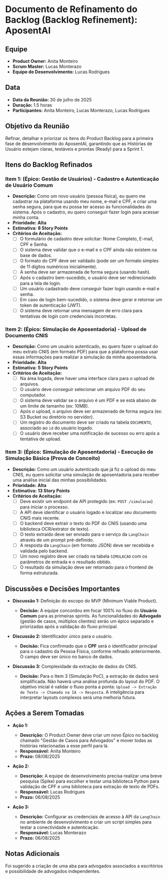 # Documento de Refinamento do Backlog (Backlog Refinement): AposentAI

## Equipe

* **Product Owner:** Anita Monteiro
* **Scrum Master:** Lucas Monterazo
* **Equipe de Desenvolvimento:** Lucas Rodrigues 

## Data

* **Data da Reunião:** 30 de julho de 2025
* **Duração:** 1.5 horas
* **Participantes:** Anita Monteiro, Lucas Monterazo, Lucas Rodrigues

## Objetivo da Reunião

Refinar, detalhar e priorizar os itens do Product Backlog para a primeira fase de desenvolvimento do AposentAI, garantindo que as Histórias de Usuário estejam claras, testáveis e prontas (Ready) para a Sprint 1.

## Itens do Backlog Refinados

### Item 1: (Épico: Gestão de Usuários) - Cadastro e Autenticação de Usuário Comum

* **Descrição:** Como um novo usuário (pessoa física), eu quero me cadastrar na plataforma usando meu nome, e-mail e CPF, e criar uma senha segura, para que eu possa ter acesso às funcionalidades do sistema. Após o cadastro, eu quero conseguir fazer login para acessar minha conta.
* **Prioridade:** **Alta**
* **Estimativa:** **8 Story Points**
* **Critérios de Aceitação:**
    * [ ] O formulário de cadastro deve solicitar: Nome Completo, E-mail, CPF e Senha.
    * [ ] O sistema deve validar que o e-mail e o CPF ainda não existem na base de dados.
    * [ ] O formato do CPF deve ser validado (pode ser um formato simples de 11 dígitos numéricos inicialmente).
    * [ ] A senha deve ser armazenada de forma segura (usando hash).
    * [ ] Após o cadastro bem-sucedido, o usuário deve ser redirecionado para a tela de login.
    * [ ] Um usuário cadastrado deve conseguir fazer login usando e-mail e senha.
    * [ ] Em caso de login bem-sucedido, o sistema deve gerar e retornar um token de autenticação (JWT).
    * [ ] O sistema deve retornar uma mensagem de erro clara para tentativas de login com credenciais incorretas.

### Item 2: (Épico: Simulação de Aposentadoria) - Upload de Documento CNIS

* **Descrição:** Como um usuário autenticado, eu quero fazer o upload do meu extrato CNIS (em formato PDF) para que a plataforma possa usar essas informações para realizar a simulação da minha aposentadoria.
* **Prioridade:** **Alta**
* **Estimativa:** **5 Story Points**
* **Critérios de Aceitação:**
    * [ ] Na área logada, deve haver uma interface clara para o upload de arquivos.
    * [ ] O usuário deve conseguir selecionar um arquivo PDF do seu computador.
    * [ ] O sistema deve validar se o arquivo é um PDF e se está abaixo de um limite de tamanho (ex: 10MB).
    * [ ] Após o upload, o arquivo deve ser armazenado de forma segura (ex: S3 Bucket ou diretório no servidor).
    * [ ] Um registro do documento deve ser criado na tabela `DOCUMENTO`, associado ao `id` do usuário logado.
    * [ ] O usuário deve receber uma notificação de sucesso ou erro após a tentativa de upload.

### Item 3: (Épico: Simulação de Aposentadoria) - Execução de Simulação Básica (Prova de Conceito)

* **Descrição:** Como um usuário autenticado que já fiz o upload do meu CNIS, eu quero solicitar uma simulação de aposentadoria para receber uma análise inicial das minhas possibilidades.
* **Prioridade:** **Alta**
* **Estimativa:** **13 Story Points**
* **Critérios de Aceitação:**
    * [ ] Deve existir um endpoint de API protegido (ex: `POST /simulacao`) para iniciar o processo.
    * [ ] A API deve identificar o usuário logado e localizar seu documento CNIS mais recente.
    * [ ] O backend deve extrair o texto do PDF do CNIS (usando uma biblioteca OCR/extrator de texto).
    * [ ] O texto extraído deve ser enviado para o serviço da `LangChain` através de um prompt pré-definido.
    * [ ] A resposta da `LangChain` (em formato JSON) deve ser recebida e validada pelo backend.
    * [ ] Um novo registro deve ser criado na tabela `SIMULACAO` com os parâmetros de entrada e o resultado obtido.
    * [ ] O resultado da simulação deve ser retornado para o frontend de forma estruturada.

## Discussões e Decisões Importantes

* **Discussão 1:** Definição do escopo do MVP (Minimum Viable Product).
    * **Decisão:** A equipe concordou em focar 100% no fluxo do **Usuário Comum** para as primeiras sprints. As funcionalidades do **Advogado** (gestão de casos, múltiplos clientes) serão um épico separado e priorizadas após a validação do fluxo principal.

* **Discussão 2:** Identificador único para o usuário.
    * **Decisão:** Fica confirmado que o **CPF** será o identificador principal para o cadastro da Pessoa Física, conforme refinado anteriormente. O campo deve ser único no banco de dados.

* **Discussão 3:** Complexidade da extração de dados do CNIS.
    * **Decisão:** Para o Item 3 (Simulação PoC), a extração de dados será simplificada. Não haverá uma análise profunda do layout do PDF. O objetivo inicial é validar o fluxo ponta a ponta: `Upload -> Extração de Texto -> Chamada na IA -> Resposta`. A inteligência para interpretar layouts complexos será uma melhoria futura.

## Ações a Serem Tomadas

* **Ação 1:**
    * **Descrição:** O Product Owner deve criar um novo Épico no backlog chamado "Gestão de Casos para Advogados" e mover todas as histórias relacionadas a esse perfil para lá.
    * **Responsável:** Anita Monteiro
    * **Prazo:** 08/08/2025

* **Ação 2:**
    * **Descrição:** A equipe de desenvolvimento precisa realizar uma breve pesquisa (Spike) para escolher e testar uma biblioteca Python para validação de CPF e uma biblioteca para extração de texto de PDFs.
    * **Responsável:** Lucas Rodrigues
    * **Prazo:** 06/08/2025

* **Ação 3:**
    * **Descrição:** Configurar as credenciais de acesso à API da `LangChain` no ambiente de desenvolvimento e criar um script simples para testar a conectividade e autenticação.
    * **Responsável:** Lucas Monterazo
    * **Prazo:** 06/08/2025

## Notas Adicionais

Foi sugerido a criação de uma aba para advogados associados a escritórios e possibilidade de advogados independentes. 